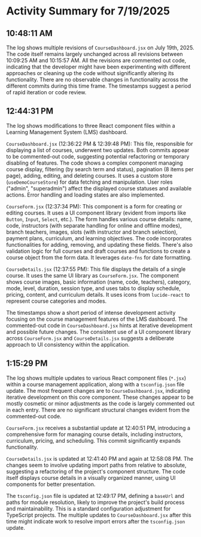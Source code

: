 # Activity Summary for 7/19/2025

## 10:48:11 AM
The log shows multiple revisions of `CourseDashboard.jsx` on July 19th, 2025.  The code itself remains largely unchanged across all revisions between 10:09:25 AM and 10:15:57 AM.  All the revisions are commented out code, indicating that the developer might have been experimenting with different approaches or cleaning up the code without significantly altering its functionality.  There are no observable changes in functionality across the different commits during this time frame.  The timestamps suggest a period of rapid iteration or code review.


## 12:44:31 PM
The log shows modifications to three React component files within a Learning Management System (LMS) dashboard.

`CourseDashboard.jsx` (12:36:22 PM & 12:39:48 PM): This file, responsible for displaying a list of courses, underwent two updates.  Both commits appear to be commented-out code, suggesting potential refactoring or temporary disabling of features.  The code shows a complex component managing course display, filtering (by search term and status), pagination (8 items per page), adding, editing, and deleting courses.  It uses a custom store (`useDemoCourseStore`) for data fetching and manipulation.  User roles ("admin", "superadmin") affect the displayed course statuses and available actions. Error handling and loading states are also implemented.

`CourseForm.jsx` (12:37:34 PM): This component is a form for creating or editing courses.  It uses a UI component library (evident from imports like `Button`, `Input`, `Select`, etc.).  The form handles various course details: name, code, instructors (with separate handling for online and offline modes), branch teachers, images, slots (with instructor and branch selection), payment plans, curriculum, and learning objectives.  The code incorporates functionalities for adding, removing, and updating these fields.  There's also validation logic for full courses and draft courses and functions to create a course object from the form data.  It leverages `date-fns` for date formatting.

`CourseDetails.jsx` (12:37:55 PM): This file displays the details of a single course.  It uses the same UI library as `CourseForm.jsx`.  The component shows course images, basic information (name, code, teachers), category, mode, level, duration, session type, and uses tabs to display schedule, pricing, content, and curriculum details. It uses icons from `lucide-react` to represent course categories and modes.


The timestamps show a short period of intense development activity focusing on the course management features of the LMS dashboard.  The commented-out code in `CourseDashboard.jsx` hints at iterative development and possible future changes. The consistent use of a UI component library across `CourseForm.jsx` and `CourseDetails.jsx` suggests a deliberate approach to UI consistency within the application.


## 1:15:29 PM
The log shows multiple updates to various React component files (`*.jsx`) within a course management application, along with a `tsconfig.json` file update.  The most frequent changes are to `CourseDashboard.jsx`, indicating iterative development on this core component.  These changes appear to be mostly cosmetic or minor adjustments as the code is largely commented out in each entry. There are no significant structural changes evident from the commented-out code.

`CourseForm.jsx`  receives a substantial update at 12:40:51 PM, introducing a comprehensive form for managing course details, including instructors, curriculum, pricing, and scheduling.  This commit significantly expands functionality.

`CourseDetails.jsx` is updated at 12:41:40 PM and again at 12:58:08 PM. The changes seem to involve updating import paths from relative to absolute, suggesting a refactoring of the project's component structure.  The code itself displays course details in a visually organized manner, using UI components for better presentation.


The `tsconfig.json` file is updated at 12:49:17 PM,  defining a `baseUrl` and paths for module resolution, likely to improve the project's build process and maintainability.  This is a standard configuration adjustment for TypeScript projects.  The multiple updates to `CourseDashboard.jsx` after this time might indicate work to resolve import errors after the `tsconfig.json` update.
